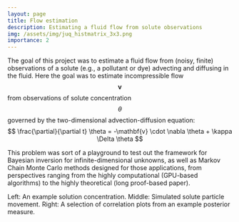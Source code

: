 ```yaml
---
layout: page
title: Flow estimation
description: Estimating a fluid flow from solute observations
img: /assets/img/juq_histmatrix_3x3.png
importance: 2
---
```


The goal of this project was to estimate a fluid flow from (noisy, finite)
observations of a solute (e.g., a pollutant or dye) advecting and diffusing in
the fluid. Here the goal was to estimate incompressible flow $$\mathbf{v}$$
from observations of solute concentration $$\theta$$ governed by the
two-dimensional advection-diffusion equation: 
$$
\frac{\partial}{\partial t} \theta = -\mathbf{v} \cdot \nabla \theta + \kappa \Delta \theta
$$

This problem was sort of a playground to test out the framework for
Bayesian inversion for infinite-dimensional unknowns, as well as Markov Chain
Monte Carlo methods designed for those applications, from
perspectives ranging from the highly computational (GPU-based algorithms) to 
the highly theoretical (long proof-based paper).  

<div class="row">
    <div class="col-sm mt-3 mt-md-0">
        <img class="img-fluid rounded z-depth-1" src="{{ '/assets/img/juq_bigrun_003_0067.png' | relative_url }}" alt="" title="example image"/>
    </div>
    <div class="col-sm mt-3 mt-md-0">
        <img class="img-fluid rounded z-depth-1" src="{{ '/assets/img/jcp_particle2d_00098.png' | relative_url }}" alt="" title="example image"/>
    </div>
    <div class="col-sm mt-3 mt-md-0">
        <img class="img-fluid rounded z-depth-1" src="{{ '/assets/img/juq_histmatrix_3x3.png' | relative_url }}" alt="" title="example image"/>
    </div>
</div>
<div class="caption">
   Left: An example solution concentration. Middle: Simulated solute particle movement. Right: A selection of correlation plots from an example posterior measure.
</div>
